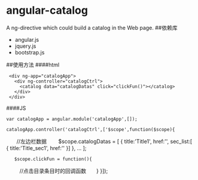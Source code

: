 # angular-catalog
A ng-directive which could build a catalog in the Web page.
##依赖库
* angular.js
* jquery.js
* bootstrap.js

##使用方法
####html 

     <div ng-app="catalogApp">
       <div ng-controller="catalogCtrl">
         <catalog data="catalogDatas" click="clickFun()"></catalog>
       </div>
     </div>    
     
####JS

    var catalogApp = angular.module('catalogApp',[]);
    
    catalogApp.controller('catalogCtrl',['$scope',function($scope){
        //左边栏数据
        $scope.catalogDatas = [
          {
             title:'Title1',
             href:'',
             sec_list:[
             {
               title:'Title_sec1',
               href:''
             }]
          },
          ...
        ];
        
       $scope.clickFun = function(){
          //点击目录条目时的回调函数
       } 
    }]);

